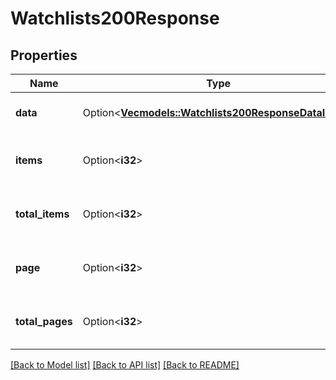 # Watchlists200Response

## Properties

Name | Type | Description | Notes
------------ | ------------- | ------------- | -------------
**data** | Option<[**Vec<models::Watchlists200ResponseDataInner>**](Watchlists_200_response_data_inner.md)> | Data is the list of watchlists. | [optional]
**items** | Option<**i32**> | Items is the total number of results. | [optional]
**total_items** | Option<**i32**> | TotalItems is the total number of results. | [optional]
**page** | Option<**i32**> | Page is the current page number. | [optional]
**total_pages** | Option<**i32**> | TotalPages is the total number of pages. | [optional]

[[Back to Model list]](../README.md#documentation-for-models) [[Back to API list]](../README.md#documentation-for-api-endpoints) [[Back to README]](../README.md)


